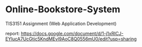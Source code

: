 # Online-Bookstore-System
TIS3151 Assignment (Web Application Development)

report: https://docs.google.com/document/d/1-j1xRICJ-EYlucA7UcGtjc5KndMEvl9AoC8Q0556mU0/edit?usp=sharing
